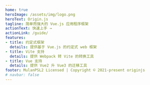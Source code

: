 ```yaml
---
home: true
heroImage: /assets/img/logo.png
heroText: Origin.js
tagline: 简单而强大的 Vue.js 应用程序框架
actionText: 快速上手 →
actionLink: /guide/
features:
- title: 约定式框架
  details: 提供基于 Vue.js 的约定式 web 框架
- title: Vite 支持
  details: 提供 Webpack 转 Vite 的转换工具
- title: Vue 支持
  details: 提供 Vue2 升 Vue3 的迁移工具
footer: MulanPSL2 Licensed | Copyright © 2021-present originjs
# navbar: false
---
```

